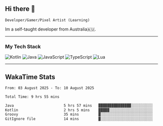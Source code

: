 ## Hi there 👋
`Developer/Gamer/Pixel Artist (Learning)`

Im a self-taught developer from Australia🇦🇺.

---

### My Tech Stack
<img src="https://img.shields.io/badge/kotlin-%230095d5.svg?logo=kotlin&logoColor=white&style=for-the-badge" alt="Kotlin" /> <img src="https://img.shields.io/badge/java-%23ed8b00.svg?logo=openjdk&logoColor=white&style=for-the-badge" alt="Java" /> <img src="https://img.shields.io/badge/javascript-%23323330.svg?logo=javascript&logoColor=%23F7DF1E&style=for-the-badge" alt="JavaScript" /> <img src="https://img.shields.io/badge/typescript-%23007acc.svg?logo=typescript&logoColor=white&style=for-the-badge" alt="TypeScript" /> <img src="https://img.shields.io/badge/lua-%232c2d72.svg?logo=lua&logoColor=white&style=for-the-badge" alt="Lua" />

---
## WakaTime Stats

<!--START_SECTION:waka-->

```txt
From: 03 August 2025 - To: 10 August 2025

Total Time: 9 hrs 55 mins

Java                       5 hrs 57 mins   ▓▓▓▓▓▓▓▓▓▓▓▓▓▓▓░░░░░░░░░░   60.09 %
Kotlin                     2 hrs 5 mins    ▓▓▓▓▓░░░░░░░░░░░░░░░░░░░░   21.14 %
Groovy                     35 mins         ▓░░░░░░░░░░░░░░░░░░░░░░░░   05.94 %
GitIgnore file             14 mins         ▓░░░░░░░░░░░░░░░░░░░░░░░░   02.37 %
```

<!--END_SECTION:waka-->